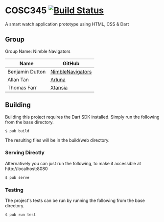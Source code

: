 COSC345 [![Build Status](https://travis-ci.org/NimbleNavigatorsCOSC/COSC345.svg?branch=master)](https://travis-ci.org/Xtansia/COSC345)
========================
A smart watch application prototype using HTML, CSS &amp; Dart

Group
-----
Group Name: Nimble Navigators

| Name            | GitHub                                                  |
| --------------- | ------------------------------------------------------- |
| Benjamin Dutton | [NimbleNavigators](https://github.com/NimbleNavigators) |
| Allan Tan       | [Arluna](https://github.com/Arluna)                     |
| Thomas Farr     | [Xtansia](https://github.com/Xtansia)                   |

Building
--------
Building this project requires the Dart SDK installed.
Simply run the following from the base directory.

    $ pub build

The resulting files will be in the build/web directory.

### Serving Directly
Alternatively you can just run the following, to make it accessible at http://localhost:8080

    $ pub serve

### Testing
The project's tests can be run by running the following from the base directory.

    $ pub run test